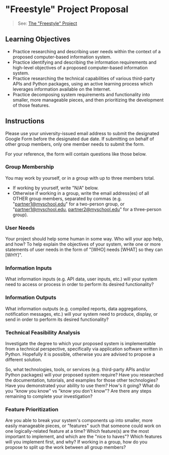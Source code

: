 # "Freestyle" Project Proposal

> See: [The "Freestyle" Project](README.md)

## Learning Objectives

  + Practice researching and describing user needs within the context of a proposed computer-based information system.
  + Practice identifying and describing the information requirements and high-level objectives of a proposed computer-based information system.
  + Practice researching the technical capabilities of various third-party APIs and Python packages, using an active learning process which leverages information available on the Internet.
  + Practice decomposing system requirements and functionality into smaller, more manageable pieces, and then prioritizing the development of those features.

## Instructions

Please use your university-issued email address to submit the designated Google Form before the designated due date. If submitting on behalf of other group members, only one member needs to submit the form.

For your reference, the form will contain questions like those below.

### Group Membership

You may work by yourself, or in a group with up to three members total.
  + If working by yourself, write "N/A" below.
  + Otherwise if working in a group, write the email address(es) of all OTHER group members, separated by commas (e.g. "partner1@myschool.edu" for a two-person group, or "partner1@myschool.edu, partner2@myschool.edu" for a three-person group).

### User Needs

Your project should help some human in some way. Who will your app help, and how? To help explain the objectives of your system, write one or more statements of user needs in the form of "[WHO] needs [WHAT] so they can [WHY]".

### Information Inputs

What information inputs (e.g. API data, user inputs, etc.) will your system need to access or process in order to perform its desired functionality?

### Information Outputs

What information outputs (e.g. compiled reports, data aggregations, notification messages, etc.) will your system need to produce, display, or send in order to perform its desired functionality?

### Technical Feasibility Analysis

Investigate the degree to which your proposed system is implementable from a technical perspective, specifically via application software written in Python. Hopefully it is possible, otherwise you are advised to propose a different solution.

So, what technologies, tools, or services (e.g. third-party APIs and/or Python packages) will your proposed system require? Have you researched the documentation, tutorials, and examples for those other technologies? Have you demonstrated your ability to use them? How's it going? What do you "know you know" vs "know you don't know"? Are there any steps remaining to complete your investigation?

### Feature Prioritization

Are you able to break your system's components up into smaller, more easily manageable pieces, or "features" such that someone could work on one logically-related feature at a time? Which feature(s) are the most important to implement, and which are the "nice to haves"? Which features will you implement first, and why? If working in a group, how do you propose to split up the work between all group members?
